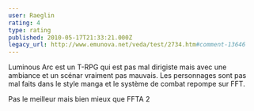 ```yaml
---
user: Raeglin
rating: 4
type: rating
published: 2010-05-17T21:33:21.000Z
legacy_url: http://www.emunova.net/veda/test/2734.htm#comment-13646
---
```

Luminous Arc est un T-RPG qui est pas mal dirigiste mais avec une ambiance et un scénar vraiment pas mauvais. Les personnages sont pas mal faits dans le style manga et le système de combat repompe sur FFT.

Pas le meilleur mais bien mieux que FFTA 2